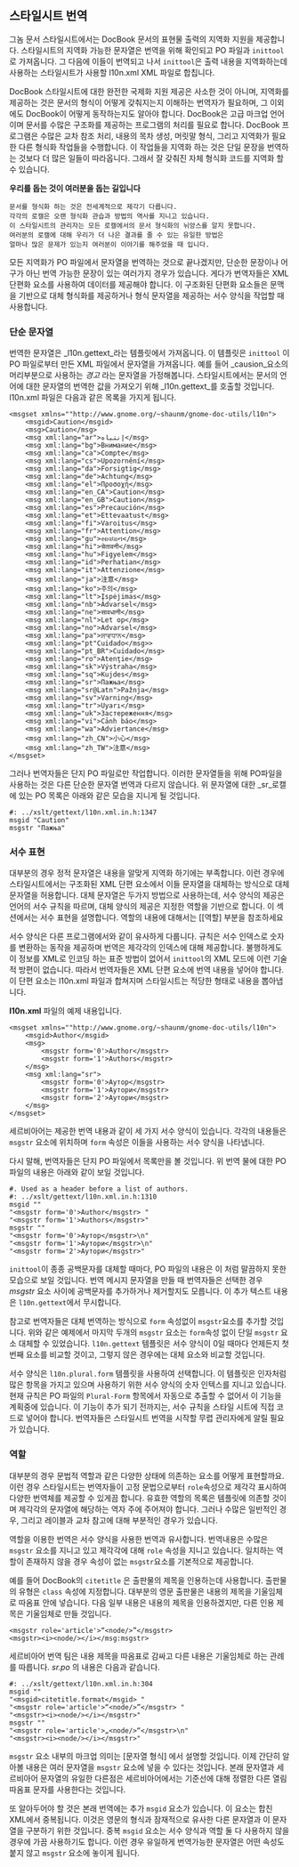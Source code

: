 ## 스타일시트 번역 ##
그놈 문서 스타일시트에서는 DocBook 문서의 표현물 출력의 지역화 지원을 제공합니다. 스타일시트의 지역화 가능한 문자열은 번역을 위해 확인되고 PO 파일과 `inittool` 로 가져옵니다. 그 다음에 이들이 번역되고 나서 `inittool`은 출력 내용을 지역화하는데 사용하는 스타일시트가 사용할 l10n.xml XML 파일로 합칩니다.

DocBook 스타일시트에 대한 완전한 국제화 지원 제공은 사소한 것이 아니며, 지역화를 제공하는 것은 문서의 형식이 어떻게 갖춰지는지 이해하는 번역자가 필요하며, 그 이외에도 DocBook이 어떻게 동작하는지도 알아야 합니다. DocBook은 고급 마크업 언어이며 문서를 수많은 구조화를 제공하는 프로그램의 처리를 필요로 합니다. DocBook 프로그램은 수많은 교차 참조 처리, 내용의 목차 생성, 머릿말 형식, 그리고 지역화가 필요한 다른 형식화 작업들을 수행합니다. 이 작업들을 지역화 하는 것은 단일 문장을 번역하는 것보다 더 많은 일들이 따라옵니다. 그래서 잘 갖춰진 자체 형식화 코드를 지역화 할 수 있습니다.


**우리를 돕는 것이 여러분을 돕는 길입니다**

    문서를 형식화 하는 것은 전세계적으로 제각기 다릅니다. 
    각각의 로캘은 오랜 형식화 관습과 방법의 역사를 지니고 있습니다.
    이 스타일시트의 관리자는 모든 로캘에서의 문서 형식화의 뉘앙스를 알지 못합니다.
    여러분의 로캘에 대해 우리가 더 나은 결과를 줄 수 있는 유일한 방법은 
    얼마나 많은 문제가 있는지 여러분이 이야기를 해주었을 때 입니다.


모든 지역화가 PO 파일에서 문자열을 번역하는 것으로 끝나겠지만, 단순한 문장이나 어구가 아닌 번역 가능한 문장이 있는 여러가지 경우가 있습니다. 게다가 번역자들은 XML 단편화 요소를 사용하여 데이터를 제공해야 합니다. 이 구조화된 단편화 요소들은 문맥을 기반으로 대체 형식화를 제공하거나 형식 문자열을 제공하는  서수 양식을 작업할 때 사용합니다.

### 단순 문자열 ###
번역한 문자열은 _l10n.gettext_라는 템플릿에서 가져옵니다. 이 템플릿은 `inittool` 이 PO 파일로부터 만든 XML 파일에서 문자열을 가져옵니다. 예를 들어 _causion_요소의 머리부분으로 사용하는 *경고* 라는 문자열을 가정해봅니다. 스타일시트에서는 문서의 언어에 대한 문자열의 번역한 값을 가져오기 위해 _l10n.gettext_를 호출할 것입니다. l10n.xml 파일은 다음과 같은 목록을 가지게 됩니다.

    <msgset xmlns=""http://www.gnome.org/~shaunm/gnome-doc-utils/l10n">
        <msgid>Caution</msgid>
        <msg>Caution</msg>
        <msg xml:lang="ar">إنتباه</msg>
        <msg xml:lang="bg">Внимание</msg>
        <msg xml:lang="ca">Compte</msg>
        <msg xml:lang="cs">Upozornění</msg>
        <msg xml:lang="da">Forsigtig</msg>
        <msg xml:lang="de">Achtung</msg>
        <msg xml:lang="el">Προσοχή</msg>
        <msg xml:lang="en_CA">Caution</msg>
        <msg xml:lang="en_GB">Caution</msg>
        <msg xml:lang="es">Precaución</msg>
        <msg xml:lang="et">Ettevaatust</msg>
        <msg xml:lang="fi">Varoitus</msg>
        <msg xml:lang="fr">Attention</msg>
        <msg xml:lang="gu">સાવધાન</msg>
        <msg xml:lang="hi">चेतावनी</msg>
        <msg xml:lang="hu">Figyelem</msg>
        <msg xml:lang="id">Perhatian</msg>
        <msg xml:lang="it">Attenzione</msg>
        <msg xml:lang="ja">注意</msg>
        <msg xml:lang="ko">주의</msg>
        <msg xml:lang="lt">Įspėjimas</msg>
        <msg xml:lang="nb">Advarsel</msg>
        <msg xml:lang="ne">सावधानी</msg>
        <msg xml:lang="nl">Let op</msg>
        <msg xml:lang="no">Advarsel</msg>
        <msg xml:lang="pa">ਸਾਵਧਾਨ</msg>
        <msg xml:lang="pt"Cuidado</msg>>
        <msg xml:lang="pt_BR">Cuidado</msg>
        <msg xml:lang="ro">Atenţie</msg>
        <msg xml:lang="sk">Výstraha</msg>
        <msg xml:lang="sq">Kujdes</msg>
        <msg xml:lang="sr">Пажња</msg>
        <msg xml:lang="sr@Latn">Pažnja</msg>
        <msg xml:lang="sv">Varning</msg>
        <msg xml:lang="tr">Uyarı</msg>
        <msg xml:lang="uk">Застереження</msg>
        <msg xml:lang="vi">Cảnh báo</msg>
        <msg xml:lang="wa">Adviertance</msg>
        <msg xml:lang="zh_CN">小心</msg>
        <msg xml:lang="zh_TW">注意</msg>
    </msgset>

그러나 번역자들은 단지 PO 파일로만 작업합니다. 이러한 문자열들을 위해 PO파일을 사용하는 것은 다른 단순한 문자열 번역과 다르지 않습니다. 위 문자열에 대한 _sr_로캘에 있는 PO 목록은 아래와 같은 모습을 지니게 될 것입니다.

    #: ../xslt/gettext/l10n.xml.in.h:1347
    msgid "Caution"
    msgstr "Пажња"

### 서수 표현 ###
대부분의 경우 정적 문자열은 내용을 알맞게 지역화 하기에는 부족합니다. 이런 경우에 스타일시트에서는 구조화된 XML 단편 요소에서 이들 문자열을 대체하는 방식으로 대체 문자열을 허용합니다. 대체 문자열은 두가지 방법으로 사용하는데, 서수 양식의 제공은 언어의 서수 규칙을 따르며, 대체 양식의 제공은 지정한 역할을 기반으로 합니다. 이 섹션에서는 서수 표현을 설명합니다. 역할의 내용에 대해서는 [[역할] 부분을 참조하세요

서수 양식은 다른 프로그램에서와 같이 유사하게 다룹니다. 규칙은 서수 인덱스로 숫자를 변환하는 동작을 제공하며 번역은 제각각의 인덱스에 대해 제공합니다. 불행하게도 이 정보를 XML로 인코딩 하는 표준 방법이 없어서 `inittool`의 XML 모드에 이런 기술적 방편이 없습니다. 따라서 번역자들은 XML 단편 요소에 번역 내용을 넣어야 합니다. 이 단편 요소는 l10n.xml 파일과 합쳐지며 스타일시트는 적당한 형태로 내용을 뽑아냅니다.

**l10n.xml** 파일의 예제 내용입니다.

	<msgset xmlns=""http://www.gnome.org/~shaunm/gnome-doc-utils/l10n">
		<msgid>Author</msgid>
	    <msg>
			<msgstr form='0'>Author</msgstr>
			<msgstr form='1'>Authors</msgstr>
		</msg>
		<msg xml:lang="sr">
			<msgstr form='0'>Аутор</msgstr>
			<msgstr form='1'>Аутори</msgstr>
			<msgstr form='2'>Аутори</msgstr>
		</msg>
	</msgset>

세르비아어는 제공한 번역 내용과 같이 세 가지 서수 양식이 있습니다. 각각의 내용들은 `msgstr` 요소에 위치하며 `form` 속성은 이들을 사용하는 서수 양식을 나타냅니다.

다시 말해, 번역자들은 단지 PO 파일에서 목록만을 볼 것입니다. 위 번역 물에 대한 PO 파일의 내용은 아래와 같이 보일 것입니다.

	#. Used as a header before a list of authors.
	#: ../xslt/gettext/l10n.xml.in.h:1310
	msgid ""
	"<msgstr form='0'>Author</msgstr> "
	"<msgstr form='1'>Authors</msgstr>"
	msgstr ""
	"<msgstr form='0'>Аутор</msgstr>\n"
	"<msgstr form='1'>Аутори</msgstr>\n"
	"<msgstr form='2'>Аутори</msgstr>"


`inittool`이 종종 공백문자를 대체할 때마다, PO 파일의 내용은 이 처럼 말끔하지 못한 모습으로 보일 것입니다. 번역 메시지 문자열을 만들 때 번역자들은 선택한 경우 _msgstr_ 요소 사이에 공백문자를 추가하거나 제거할지도 모릅니다. 이 추가 텍스트 내용은 `l10n.gettext`에서 무시합니다.

참고로 번역자들은 대체 번역하는 방식으로 `form` 속성없이 `msgstr`요소를 추가할 것입니다. 위와 같은 예제에서 마지막 두개의 `msgstr` 요소는 `form`속성 없이 단일 `msgstr` 요소 대체할 수 있었습니다. `l10n.gettext` 템플릿은 서수 양식이 0일 때마다 언제든지 첫번째 요소를 비교할 것이고, 그렇지 않은 경우에는 대체 요소와 비교할 것입니다.

서수 양식은 `l10n.plural.form` 템플릿을 사용하여 선택합니다. 이 템플릿은 인자처럼 많은 항목을 가지고 있으며 사용하기 위한 서수 양식의 숫자 인텍스를 지니고 있습니다. 현재 규칙은 PO 파일의 `Plural-Form` 항목에서 자동으로 추출할 수 없어서 이 기능을 계획중에 있습니다. 이 기능이 추가 되기 전까지는, 서수 규칙을 스타일 시트에 직접 코드로 넣어야 합니다. 번역자들은 스타일시트 번역을 시작할 무렵 관리자에게 알릴 필요가 있습니다.

### 역할 ###
대부분의 경우 문법적 역할과 같은 다양한 상태에 의존하는 요소를 어떻게 표현할까요. 이런 경우 스타일시트는 번역자들이 고정 문법으로부터 `role`속성으로 제각각 표시하여 다양한 번역체를 제공할 수 있게끔 합니다. 유효한 역할의 목록은 템플릿에 의존할 것이며 제각각의 문자열에 해당하는 역자 주에 주어져야 합니다. 그러나 수많은 일반적인 경우, 그리고 레이블과 교차 참고에 대해 부분적인 경우가 있습니다.

역할을 이용한 번역은 서수 양식을 사용한 번역과 유사합니다. 번역내용은 수많은 `msgstr` 요소를 지니고 있고 제각각에 대해 `role` 속성을 지니고 있습니다. 일치하는 역할이 존재하지 않을 경우 속성이 없는 `msgstr`요소를 기본적으로 제공합니다.

예를 들어 DocBook의 `citetitle` 은 출판물의 제목을 인용하는데 사용합니다. 출판물의 유형은 `class` 속성에 지정합니다. 대부분의 영문 출판물은 내용의 제목을 기울임체로 따옴표 안에 넣습니다. 다음 일부 내용은 내용의 제목을 인용하겠지만, 다른 인용 제목은 기울임체로 만들 것입니다.

	<msgstr role='article'>“<node/>”</msgstr>
	<msgstr><i><node/></i></msg:msgstr>

세르비아어 번역 팀은 내용 제목을 따옴표로 감싸고 다른 내용은 기울임체로 하는 관례를 따릅니다. *sr.po* 의 내용은 다음과 같습니다.

	#: ../xslt/gettext/l10n.xml.in.h:304
	msgid ""
	"<msgid>citetitle.format</msgid> "
	"<msgstr role='article'>“<node/>”</msgstr> "
	"<msgstr><i><node/></i></msgstr>"
	msgstr ""
	"<msgstr role='article'>„<node/>“</msgstr>\n"
	"<msgstr><i><node/></i></msgstr>"

`msgstr` 요소 내부의 마크업 의미는 [문자열 형식] 에서 설명할 것입니다. 이제 간단히 알아볼 내용은 여러 문자열을 `msgstr` 요소에 넣을 수 있다는 것입니다. 본래 문자열과 세르비아어 문자열의 유일한 다른점은 세르비아어에서는 기준선에 대해 정렬한 다른 열림 따옴표 문자를 사용한다는 것입니다.

또 알아두어야 할 것은 본래 번역에는 추가 `msgid` 요소가 있습니다. 이 요소는 합친 XML에서 중복됩니다. 이것은 영문의 형식과 잠재적으로 유사한 다른 문자열과 이 문자열을 구분하기 위한 것입니다. 중복 `msgid` 요소는 서수 양식과 역할 둘 다 사용하지 않을 경우에 가끔 사용하기도 합니다. 이런 경우 유일하게 번역가능한 문자열은 어떤 속성도 붙지 않고 `msgstr` 요소에 놓이게 됩니다.


